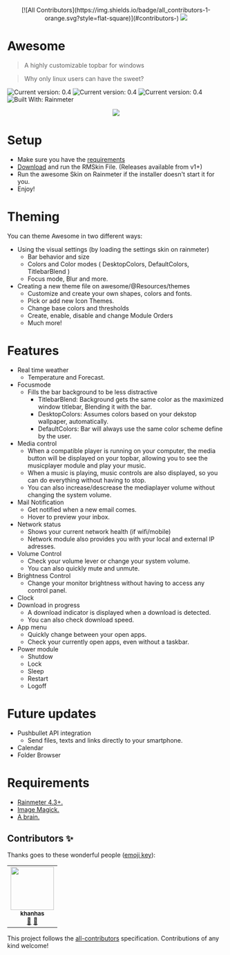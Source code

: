 <p align="center">
<!-- ALL-CONTRIBUTORS-BADGE:START - Do not remove or modify this section -->
[![All Contributors](https://img.shields.io/badge/all_contributors-1-orange.svg?style=flat-square)](#contributors-)
<!-- ALL-CONTRIBUTORS-BADGE:END -->
  <img src="https://i.imgur.com/8TqhcYX.png">
</p>

# Awesome
> A highly customizable topbar for windows

> Why only linux users can have the sweet?

![Current version: 0.4](https://img.shields.io/badge/Version-0.4-yellow?style=for-the-badge) ![Current version: 0.4](https://img.shields.io/badge/Dependency-AutoHotkey-brightgreen?style=for-the-badge) ![Current version: 0.4](https://img.shields.io/badge/Dependency-ImageMagick-orange?style=for-the-badge) ![Built With: Rainmeter](https://img.shields.io/badge/Built%20With-Rainmeter-blue?style=for-the-badge)  <p align="center">
  <img src="https://i.imgur.com/NcmJhQI.png">
</p>

# Setup
- Make sure you have the [requirements](#requirements)
 - [Download](github.com/nodgear/awesome/releases)  and run the RMSkin File. (Releases available from v1+)
- Run the awesome Skin on Rainmeter if the installer doesn't start it for you.
- Enjoy!

# Theming
You can theme Awesome in two different ways:

 - Using the visual settings (by loading the settings skin on rainmeter)
   - Bar behavior and size
   - Colors and Color modes ( DesktopColors, DefaultColors, TitlebarBlend )
   - Focus mode, Blur and more.
- Creating a new theme file on awesome/@Resources/themes
  - Customize and create your own shapes, colors and fonts.
  - Pick or add new Icon Themes.
  - Change base colors and thresholds
  - Create, enable, disable and change Module Orders
  - Much more!

# Features
- Real time weather
	- Temperature and Forecast.
 - Focusmode
   - Fills the bar background to be less distractive
	   - TitlebarBlend: Background gets the same color as the maximized window titlebar, Blending it with the bar.
	   - DesktopColors: Assumes colors based on your dekstop wallpaper, automatically.
	   - DefaultColors: Bar will always use the same color scheme define by the user.
- Media control
	- When a compatible player is running on your computer, the media button will be displayed on your topbar, allowing you to see the musicplayer module and play your music.
	- When a music is playing, music controls  are also displayed, so you can do everything without having to stop. 
	- You can also increase/descrease the mediaplayer volume without changing the system volume.
- Mail Notification
	- Get notified when a new email comes.
	- Hover to preview your inbox. 
- Network status
	- Shows your current network health (if wifi/mobile)
	- Network module also provides you with your local and external IP adresses.
- Volume Control
	- Check your volume lever or change your system volume.
	- You can also quickly mute and unmute.
- Brightness Control
	- Change your monitor brightness without having to access any control panel.
- Clock
- Download in progress
	- A download indicator is displayed when a download is detected.
	- You can also check download speed.
- App menu
	- Quickly change between your open apps.
	- Check your currently open apps, even without a taskbar.
- Power module
	- Shutdow
	- Lock
	- Sleep
	- Restart
	- Logoff

# Future updates
- Pushbullet API integration
	- Send files, texts and links directly to your smartphone.
- Calendar
- Folder Browser
# Requirements

 - [Rainmeter 4.3+.](https://www.rainmeter.net/)
 - [Image Magick.](https://imagemagick.org/script/index.php)
 - [A brain.](https://www.youtube.com/watch?v=dQw4w9WgXcQ)


## Contributors ✨

Thanks goes to these wonderful people ([emoji key](https://allcontributors.org/docs/en/emoji-key)):

<!-- ALL-CONTRIBUTORS-LIST:START - Do not remove or modify this section -->
<!-- prettier-ignore-start -->
<!-- markdownlint-disable -->
<table>
  <tr>
    <td align="center"><a href="https://github.com/khanhas"><img src="https://avatars2.githubusercontent.com/u/26436809?v=4" width="100px;" alt=""/><br /><sub><b>khanhas</b></sub></a><br /><a href="#plugin-khanhas" title="Plugin/utility libraries">🔌</a> <a href="#tool-khanhas" title="Tools">🔧</a></td>
  </tr>
</table>

<!-- markdownlint-enable -->
<!-- prettier-ignore-end -->
<!-- ALL-CONTRIBUTORS-LIST:END -->

This project follows the [all-contributors](https://github.com/all-contributors/all-contributors) specification. Contributions of any kind welcome!